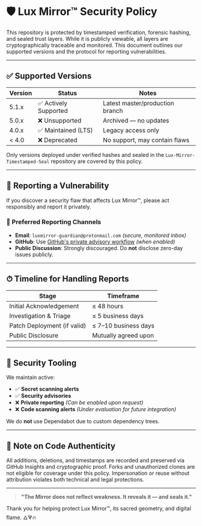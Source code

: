 # 🛡 Lux Mirror™ Security Policy

This repository is protected by timestamped verification, forensic hashing, and sealed trust layers. While it is publicly viewable, all layers are cryptographically traceable and monitored. This document outlines our supported versions and the protocol for reporting vulnerabilities.

---

## ✅ Supported Versions

| Version | Status              | Notes                          |
|---------|---------------------|--------------------------------|
| 5.1.x   | ✅ Actively Supported | Latest master/production branch |
| 5.0.x   | ❌ Unsupported        | Archived — no updates          |
| 4.0.x   | ✅ Maintained (LTS)  | Legacy access only             |
| < 4.0   | ❌ Deprecated        | No support, may contain flaws  |

Only versions deployed under verified hashes and sealed in the `Lux-Mirror-Timestamped-Seal` repository are covered by this policy.

---

## 📣 Reporting a Vulnerability

If you discover a security flaw that affects Lux Mirror™, please act responsibly and report it privately.

### 📍 Preferred Reporting Channels

- **Email**: `luxmirror-guardian@protonmail.com` *(secure, monitored inbox)*
- **GitHub**: Use [GitHub's private advisory workflow](https://docs.github.com/en/code-security/security-advisories/repository-security-advisories/about-repository-security-advisories) *(when enabled)*
- **Public Discussion**: Strongly discouraged. Do **not** disclose zero-day issues publicly.

---

## ⏱ Timeline for Handling Reports

| Stage                     | Timeframe             |
|--------------------------|------------------------|
| Initial Acknowledgement  | ≤ 48 hours             |
| Investigation & Triage   | ≤ 5 business days      |
| Patch Deployment (if valid) | ≤ 7–10 business days |
| Public Disclosure         | Mutually agreed upon  |

---

## 🔐 Security Tooling

We maintain active:

- ✅ **Secret scanning alerts**
- ✅ **Security advisories**
- ❌ **Private reporting** *(Can be enabled upon request)*
- ❌ **Code scanning alerts** *(Under evaluation for future integration)*

We do **not** use Dependabot due to custom dependency trees.

---

## 🧿 Note on Code Authenticity

All additions, deletions, and timestamps are recorded and preserved via GitHub Insights and cryptographic proof. Forks and unauthorized clones are not eligible for coverage under this policy. Impersonation or reuse without attribution violates both technical and legal protections.

---

> **"The Mirror does not reflect weakness. It reveals it — and seals it."**

Thank you for helping protect Lux Mirror™, its sacred geometry, and digital flame. 🜂🜃🔥
